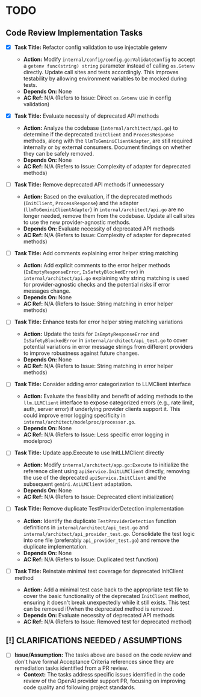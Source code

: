 # TODO

## Code Review Implementation Tasks

- [x] **Task Title:** Refactor config validation to use injectable getenv
  - **Action:** Modify `internal/config/config.go:ValidateConfig` to accept a `getenv func(string) string` parameter instead of calling `os.Getenv` directly. Update call sites and tests accordingly. This improves testability by allowing environment variables to be mocked during tests.
  - **Depends On:** None
  - **AC Ref:** N/A (Refers to Issue: Direct `os.Getenv` use in config validation)

- [x] **Task Title:** Evaluate necessity of deprecated API methods
  - **Action:** Analyze the codebase (`internal/architect/api.go`) to determine if the deprecated `InitClient` and `ProcessResponse` methods, along with the `llmToGeminiClientAdapter`, are still required internally or by external consumers. Document findings on whether they can be safely removed.
  - **Depends On:** None
  - **AC Ref:** N/A (Refers to Issue: Complexity of adapter for deprecated methods)

- [ ] **Task Title:** Remove deprecated API methods if unnecessary
  - **Action:** Based on the evaluation, if the deprecated methods (`InitClient`, `ProcessResponse`) and the adapter (`llmToGeminiClientAdapter`) in `internal/architect/api.go` are no longer needed, remove them from the codebase. Update all call sites to use the new provider-agnostic methods.
  - **Depends On:** Evaluate necessity of deprecated API methods
  - **AC Ref:** N/A (Refers to Issue: Complexity of adapter for deprecated methods)

- [ ] **Task Title:** Add comments explaining error helper string matching
  - **Action:** Add explicit comments to the error helper methods (`IsEmptyResponseError`, `IsSafetyBlockedError`) in `internal/architect/api.go` explaining why string matching is used for provider-agnostic checks and the potential risks if error messages change.
  - **Depends On:** None
  - **AC Ref:** N/A (Refers to Issue: String matching in error helper methods)

- [ ] **Task Title:** Enhance tests for error helper string matching variations
  - **Action:** Update the tests for `IsEmptyResponseError` and `IsSafetyBlockedError` in `internal/architect/api_test.go` to cover potential variations in error message strings from different providers to improve robustness against future changes.
  - **Depends On:** None
  - **AC Ref:** N/A (Refers to Issue: String matching in error helper methods)

- [ ] **Task Title:** Consider adding error categorization to LLMClient interface
  - **Action:** Evaluate the feasibility and benefit of adding methods to the `llm.LLMClient` interface to expose categorized errors (e.g., rate limit, auth, server error) if underlying provider clients support it. This could improve error logging specificity in `internal/architect/modelproc/processor.go`.
  - **Depends On:** None
  - **AC Ref:** N/A (Refers to Issue: Less specific error logging in modelproc)

- [ ] **Task Title:** Update app.Execute to use InitLLMClient directly
  - **Action:** Modify `internal/architect/app.go:Execute` to initialize the reference client using `apiService.InitLLMClient` directly, removing the use of the deprecated `apiService.InitClient` and the subsequent `gemini.AsLLMClient` adaptation.
  - **Depends On:** None
  - **AC Ref:** N/A (Refers to Issue: Deprecated client initialization)

- [ ] **Task Title:** Remove duplicate TestProviderDetection implementation
  - **Action:** Identify the duplicate `TestProviderDetection` function definitions in `internal/architect/api_test.go` and `internal/architect/api_provider_test.go`. Consolidate the test logic into one file (preferably `api_provider_test.go`) and remove the duplicate implementation.
  - **Depends On:** None
  - **AC Ref:** N/A (Refers to Issue: Duplicated test function)

- [ ] **Task Title:** Reinstate minimal test coverage for deprecated InitClient method
  - **Action:** Add a minimal test case back to the appropriate test file to cover the basic functionality of the deprecated `InitClient` method, ensuring it doesn't break unexpectedly while it still exists. This test can be removed if/when the deprecated method is removed.
  - **Depends On:** Evaluate necessity of deprecated API methods
  - **AC Ref:** N/A (Refers to Issue: Removed test for deprecated method)

## [!] CLARIFICATIONS NEEDED / ASSUMPTIONS

- [ ] **Issue/Assumption:** The tasks above are based on the code review and don't have formal Acceptance Criteria references since they are remediation tasks identified from a PR review.
  - **Context:** The tasks address specific issues identified in the code review of the OpenAI provider support PR, focusing on improving code quality and following project standards.
